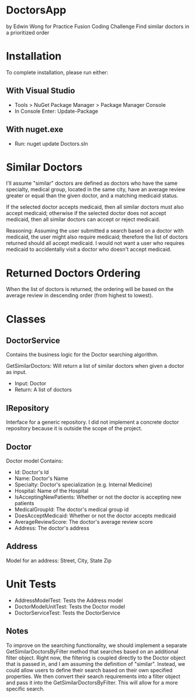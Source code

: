 # DoctorsApp
by Edwin Wong
for Practice Fusion Coding Challenge
Find similar doctors in a prioritized order

# Installation
To complete installation, please run either:

## With Visual Studio
* Tools > NuGet Package Manager > Package Manager Console
* In Console Enter: Update-Package

## With nuget.exe
* Run: nuget update Doctors.sln

# Similar Doctors
I'll assume "similar" doctors are defined as doctors who have the same specialty, medical group, located in the same city, have an average review greater or equal than the given doctor, and a matching medicaid status.

If the selected doctor accepts medicaid, then all similar doctors must also accept medicaid; otherwise if the selected doctor does not accept medicaid, then all similar doctors can accept or reject medicaid.  

Reasoning:
Assuming the user submitted a search based on a doctor with medicaid, the user might also require medicaid; therefore the list of doctors returned should all accept medicaid.  I would not want a user who requires medicaid to accidentally visit a doctor who doesn't accept medicaid.


# Returned Doctors Ordering
When the list of doctors is returned, the ordering will be based on the average review in descending order (from highest to lowest).


# Classes

## DoctorService
Contains the business logic for the Doctor searching algorithm.

GetSimilarDoctors: Will return a list of similar doctors when given a doctor as input.
* Input: Doctor
* Return: A list of doctors

## IRepository
Interface for a generic repository. I did not implement a concrete doctor repository because it is outside the scope of the project.

## Doctor
Doctor model
Contains:
* Id: Doctor's Id
* Name: Doctor's Name
* Specialty: Doctor's specialization (e.g. Internal Medicine)
* Hospital: Name of the Hospital
* IsAcceptingNewPatients: Whether or not the doctor is accepting new patients
* MedicalGroupId: The doctor's medical group id
* DoesAcceptMedicaid: Whether or not the doctor accepts medicaid
* AverageReviewScore: The doctor's average review score
* Address: The doctor's address

## Address
Model for an address: Street, City, State Zip

# Unit Tests

* AddressModelTest: Tests the Address model
* DoctorModelUnitTest: Tests the Doctor model
* DoctorServiceTest: Tests the DoctorService


## Notes
To improve on the searching functionality, we should implement a separate GetSimilarDoctorsByFilter method that searches based on an additional filter object.  Right now, the filtering is coupled directly to the Doctor object that is passed in, and I am assuming the definition of "similar".  Instead, we could allow users to define their search based on their own specified properties.  We then convert their search requirements into a filter object and pass it into the GetSimilarDoctorsByFilter.  This will allow for a more specific search.